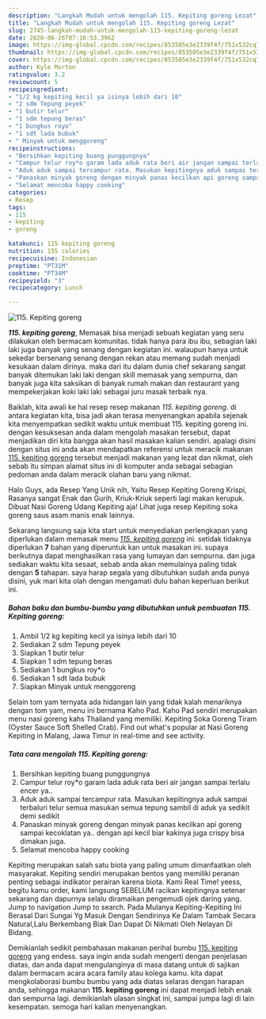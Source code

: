 ```yaml
---
description: "Langkah Mudah untuk mengolah 115. Kepiting goreng Lezat"
title: "Langkah Mudah untuk mengolah 115. Kepiting goreng Lezat"
slug: 2745-langkah-mudah-untuk-mengolah-115-kepiting-goreng-lezat
date: 2020-06-26T07:16:53.396Z
image: https://img-global.cpcdn.com/recipes/853505e3e2339f4f/751x532cq70/115-kepiting-goreng-foto-resep-utama.jpg
thumbnail: https://img-global.cpcdn.com/recipes/853505e3e2339f4f/751x532cq70/115-kepiting-goreng-foto-resep-utama.jpg
cover: https://img-global.cpcdn.com/recipes/853505e3e2339f4f/751x532cq70/115-kepiting-goreng-foto-resep-utama.jpg
author: Kyle Morton
ratingvalue: 3.2
reviewcount: 5
recipeingredient:
- "1/2 kg kepiting kecil ya isinya lebih dari 10"
- "2 sdm Tepung peyek"
- "1 butir telur"
- "1 sdm tepung beras"
- "1 bungkus royo"
- "1 sdt lada bubuk"
- " Minyak untuk menggoreng"
recipeinstructions:
- "Bersihkan kepiting buang punggungnya"
- "Campur telur roy*o garam lada aduk rata beri air jangan sampai terlalu encer ya.."
- "Aduk aduk sampai tercampur rata. Masukan kepitingnya aduk sampai terbaluri telur semua masukan semua tepung sambil di aduk ya sedikit demi sedikit"
- "Panaskan minyak goreng dengan minyak panas kecilkan api goreng sampai kecoklatan ya.. dengan api kecil biar kakinya juga crispy bisa dimakan juga."
- "Selamat mencoba happy cooking"
categories:
- Resep
tags:
- 115
- kepiting
- goreng

katakunci: 115 kepiting goreng 
nutrition: 155 calories
recipecuisine: Indonesian
preptime: "PT31M"
cooktime: "PT34M"
recipeyield: "3"
recipecategory: Lunch

---
```



![115. Kepiting goreng](https://img-global.cpcdn.com/recipes/853505e3e2339f4f/751x532cq70/115-kepiting-goreng-foto-resep-utama.jpg)

<b><i>115. kepiting goreng</i></b>, Memasak bisa menjadi sebuah kegiatan yang seru dilakukan oleh bermacam komunitas. tidak hanya para ibu ibu, sebagian laki laki juga banyak yang senang dengan kegiatan ini. walaupun hanya untuk sekedar bersenang senang dengan rekan atau memang sudah menjadi kesukaan dalam dirinya. maka dari itu dalam dunia chef sekarang sangat banyak ditemukan laki laki dengan skill memasak yang sempurna, dan banyak juga kita saksikan di banyak rumah makan dan restaurant yang mempekerjakan koki laki laki sebagai juru masak terbaik nya.

Baiklah, kita awali ke hal resep resep makanan <i>115. kepiting goreng</i>. di antara kegiatan kita, bisa jadi akan terasa menyenangkan apabila sejenak kita menyempatkan sedikit waktu untuk membuat 115. kepiting goreng ini. dengan kesuksesan anda dalam mengolah masakan tersebut, dapat menjadikan diri kita bangga akan hasil masakan kalian sendiri. apalagi disini dengan situs ini anda akan mendapatkan referensi untuk meracik makanan <u>115. kepiting goreng</u> tersebut menjadi makanan yang lezat dan nikmat, oleh sebab itu simpan alamat situs ini di komputer anda sebagai sebagian pedoman anda dalam meracik olahan baru yang nikmat.

Halo Guys, ada Resep Yang Unik nih, Yaitu Resep Kepiting Goreng Krispi, Rasanya sangat Enak dan Gurih, Kriuk-Kriuk seperti lagi makan kerupuk. Dibuat Nasi Goreng Udang Kepiting aja! Lihat juga resep Kepiting soka goreng saus asam manis enak lainnya.


Sekarang langsung saja kita start untuk menyediakan perlengkapan yang diperlukan dalam memasak menu <u><i>115. kepiting goreng</i></u> ini. setidak tidaknya diperlukan <b>7</b> bahan yang diperuntuk kan untuk masakan ini. supaya berikutnya dapat menghasilkan rasa yang lumayan dan sempurna. dan juga sediakan waktu kita sesaat, sebab anda akan memulainya paling tidak dengan <b>5</b> tahapan. saya harap segala yang dibutuhkan sudah anda punya disini, yuk mari kita olah dengan mengamati dulu bahan keperluan berikut ini.

<!--inarticleads1-->

##### Bahan baku dan bumbu-bumbu yang dibutuhkan untuk pembuatan 115. Kepiting goreng:

1. Ambil 1/2 kg kepiting kecil ya isinya lebih dari 10
1. Sediakan 2 sdm Tepung peyek
1. Siapkan 1 butir telur
1. Siapkan 1 sdm tepung beras
1. Sediakan 1 bungkus roy*o
1. Sediakan 1 sdt lada bubuk
1. Siapkan  Minyak untuk menggoreng


Selain tom yam ternyata ada hidangan lain yang tidak kalah menariknya dengan tom yam, menu ini bernama Kaho Pad. Kaho Pad sendiri merupakan menu nasi goreng kahs Thailand yang memiliki. Kepiting Soka Goreng Tiram (Oyster Sauce Soft Shelled Crab). Find out what&#39;s popular at Nasi Goreng Kepiting in Malang, Jawa Timur in real-time and see activity. 

<!--inarticleads2-->

##### Tata cara mengolah 115. Kepiting goreng:

1. Bersihkan kepiting buang punggungnya
1. Campur telur roy*o garam lada aduk rata beri air jangan sampai terlalu encer ya..
1. Aduk aduk sampai tercampur rata. Masukan kepitingnya aduk sampai terbaluri telur semua masukan semua tepung sambil di aduk ya sedikit demi sedikit
1. Panaskan minyak goreng dengan minyak panas kecilkan api goreng sampai kecoklatan ya.. dengan api kecil biar kakinya juga crispy bisa dimakan juga.
1. Selamat mencoba happy cooking


Kepiting merupakan salah satu biota yang paling umum dimanfaatkan oleh masyarakat. Kepiting sendiri merupakan bentos yang memiliki peranan penting sebagai indikator perairan karena biota. Kami Real Time! yeess, begitu kamu order, kami langsung SEBELUM racikan kepitingnya setenar sekarang dan dapurnya selalu diramaikan pengemudi ojek daring yang. Jump to navigation Jump to search. Pada Mulanya Kepiting-Kepiting Ini Berasal Dari Sungai Yg Masuk Dengan Sendirinya Ke Dalam Tambak Secara Natural,Lalu Berkembang Biak Dan Dapat Di Nikmati Oleh Nelayan Di Bidang. 

Demikianlah sedikit pembahasan makanan perihal bumbu <u>115. kepiting goreng</u> yang endess. saya ingin anda sudah mengerti dengan penjelasan diatas, dan anda dapat mengulanginya di masa datang untuk di sajikan dalam bermacam acara acara family atau kolega kamu. kita dapat mengkolaborasi bumbu bumbu yang ada diatas selaras dengan harapan anda, sehingga makanan <b>115. kepiting goreng</b> ini dapat menjadi lebih enak dan sempurna lagi. demikianlah ulasan singkat ini, sampai jumpa lagi di lain kesempatan. semoga hari kalian menyenangkan.
